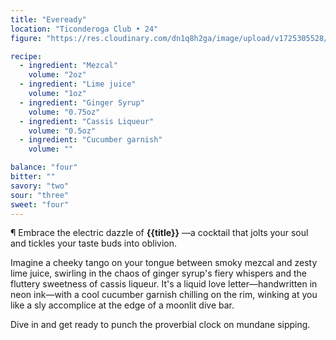 ```yaml
---
title: "Eveready"
location: "Ticonderoga Club • 24"
figure: "https://res.cloudinary.com/dn1q8h2ga/image/upload/v1725305528/spirit.menu/eveready_2x_liqa0l.webp"

recipe:
  - ingredient: "Mezcal"
    volume: "2oz"
  - ingredient: "Lime juice"
    volume: "1oz"
  - ingredient: "Ginger Syrup"
    volume: "0.75oz"
  - ingredient: "Cassis Liqueur"
    volume: "0.5oz"
  - ingredient: "Cucumber garnish"
    volume: ""

balance: "four"
bitter: ""
savory: "two"
sour: "three"
sweet: "four"
---
```


¶ Embrace the electric dazzle of **{{title}}** —a cocktail that jolts your soul and tickles your taste buds into oblivion.

Imagine a cheeky tango on your tongue between smoky mezcal and zesty lime juice, swirling in the chaos of ginger syrup's fiery whispers and the fluttery sweetness of cassis liqueur. It's a liquid love letter—handwritten in neon ink—with a cool cucumber garnish chilling on the rim, winking at you like a sly accomplice at the edge of a moonlit dive bar.

Dive in and get ready to punch the proverbial clock on mundane sipping.
